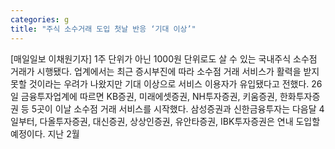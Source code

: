 ```yaml
---
categories: g
title: "주식 소수거래 도입 첫날 반응 ‘기대 이상’"
---
```

[매일일보 이채원기자] 1주 단위가 아닌 1000원 단위로도 살 수 있는 국내주식 소수점 거래가 시행됐다. 업계에서는 최근 증시부진에 따라 소수점 거래 서비스가 활력을 받지 못할 것이라는 우려가 나왔지만 기대 이상으로 서비스 이용자가 유입됐다고 전했다. 26일 금융투자업계에 따르면 KB증권, 미래에셋증권, NH투자증권, 키움증권, 한화투자증권 등 5곳이 이날 소수점 거래 서비스를 시작했다. 삼성증권과 신한금융투자는 다음달 4일부터, 다올투자증권, 대신증권, 상상인증권, 유안타증권, IBK투자증권은 연내 도입할 예정이다. 지난 2월